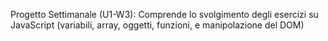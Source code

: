 Progetto Settimanale (U1-W3):
Comprende lo svolgimento degli esercizi su JavaScript (variabili, array, oggetti, funzioni, e manipolazione del DOM)

